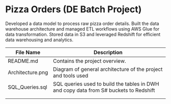 # Pizza Orders (DE Batch Project) 
Developed a data model to process raw pizza order details. Built the data warehouse architecture and managed ETL workflows using AWS Glue for data transformation. Stored data in S3 and leveraged Redshift for efficient data warehousing and analytics.

| File Name       | Description              |
|-----------------|--------------------------|
| README.md        | Contains the project overview. |
| Architecture.png | Diagram of general architecture of the project and tools used |
| SQL_Queries.sql  | SQL queries used to build the tables in DWH and copy data from S# buckets to Redshift|
|                    |                        |
|            |               |
